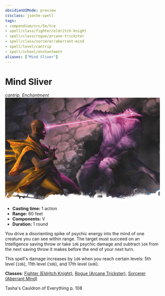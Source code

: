 ```yaml
---
obsidianUIMode: preview
cssclass: json5e-spell
tags:
- compendium/src/5e/tce
- spell/class/fighter/eldritch-knight
- spell/class/rogue/arcane-trickster
- spell/class/sorcerer/aberrant-mind
- spell/level/cantrip
- spell/school/enchantment
aliases: ["Mind Sliver"]
---
```

# Mind Sliver
*cantrip, Enchantment*  
![](../../assets/img/mind-sliver.png)  

- **Casting time:** 1 action
- **Range:** 60 feet
- **Components:** V
- **Duration:** 1 round

You drive a disorienting spike of psychic energy into the mind of one creature you can see within range. The target must succeed on an Intelligence saving throw or take `1d6` psychic damage and subtract `1d4` from the next saving throw it makes before the end of your next turn.

This spell's damage increases by `1d6` when you reach certain levels: 5th level (`2d6`), 11th level (`3d6`), and 17th level (`4d6`).

**Classes**: [Fighter (Eldritch Knight)](../classes/fighter-eldritch-knight.md#), [Rogue (Arcane Trickster)](../classes/rogue-arcane-trickster.md#), [Sorcerer (Aberrant Mind)](../classes/sorcerer-aberrant-mind-tce.md#)

Tasha's Cauldron of Everything p. 108